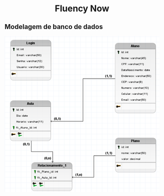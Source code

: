 <h1 align="center"> Fluency Now </h1>

## Modelagem de banco de dados
![Modelagem de banco de dados](BancoDeDados.png)